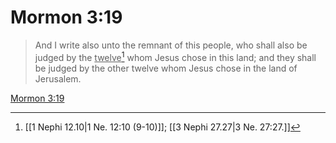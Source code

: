 # Mormon 3:19

> And I write also unto the remnant of this people, who shall also be judged by the <u>twelve</u>[^a] whom Jesus chose in this land; and they shall be judged by the other twelve whom Jesus chose in the land of Jerusalem.

[Mormon 3:19](https://www.churchofjesuschrist.org/study/scriptures/bofm/morm/3?lang=eng&id=p19#p19)


[^a]: [[1 Nephi 12.10|1 Ne. 12:10 (9-10)]]; [[3 Nephi 27.27|3 Ne. 27:27.]]
